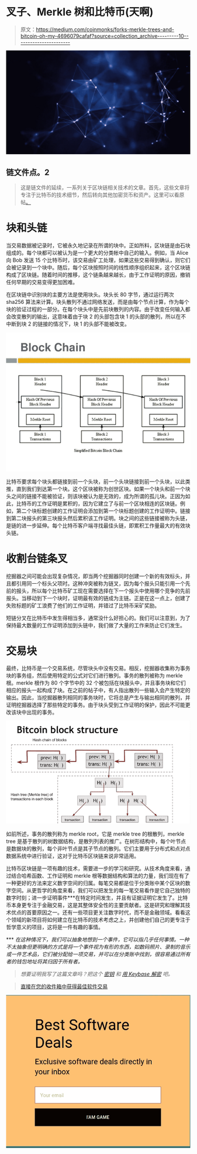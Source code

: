 # 叉子、Merkle 树和比特币(天啊)

> 原文：<https://medium.com/coinmonks/forks-merkle-trees-and-bitcoin-oh-my-4696079cafaf?source=collection_archive---------10----------------------->

![](img/37638d19f961e5c07ea4f14164ed4460.png)

## 链文件点。2

> 这是链文件的延续，一系列关于区块链相关技术的文章。首先，这些文章将专注于比特币的技术细节，然后转向其他加密货币和资产。这里可以看原帖[。](http://cponeill.posthaven.com/the-chain-files-pt-2)

# 块和头链

当交易数据被记录时，它被永久地记录在所谓的块中。正如所料，区块链是由石块组成的。每个块都可以被认为是一个更大的分类帐中自己的输入。例如，当 Alice 向 Bob 发送 15 个比特币时，该交易由矿工处理，如果这些交易得到确认，则它们会被记录到一个块中。随后，每个区块按照时间的线性顺序组织起来，这个区块链构成了区块链。随着时间的推移，这个链条越来越长，由于工作证明的原因，撤销任何早期的交易变得更加困难。

在区块链中识别块的主要方法是使用块头。块头长 80 字节，通过运行两次 sha256 算法来计算。块头散列不通过网络发送，而是由每个节点计算，作为每个块的验证过程的一部分。在每个块头中是先前块散列的内容。由于改变任何输入都会改变散列的输出，这意味着由于块 2 的头部包含块 1 的头部的散列，所以在不中断到块 2 的链接的情况下，块 1 的头部不能被改变。

![](img/b5d1f29088a9122450795789ab008909.png)

比特币要求每个块头都链接到前一个头块，前一个头块链接到前一个头块，以此类推，直到我们到达第一个块。这个区块被称为创世区块。如果一个块头和前一个块头之间的链接不能被验证，则该块被认为是无效的，成为所谓的孤儿块。正因为如此，比特币的工作证明是累积的，因为它建立了与前一个区块相连的区块链。例如，第二个块标题创建的工作证明会添加到第一个块标题创建的工作证明中。链接到第二块报头的第三块报头然后累积该工作证明。块之间的这些链接被称为头链，是链的进一步延伸。每个比特币客户端寻找最佳头链，即累积工作量最大的有效块头链。

# 收割台链条叉

挖掘器之间可能会出现复杂情况，即当两个挖掘器同时创建一个新的有效标头，并且都引用同一个标头父项时。这种冲突被称为链叉，因为每个报头只能引用一个先前的报头，所以每个比特币矿工现在需要选择在下一个报头中使用哪个竞争的先前报头。当移动到下一个块时，证明最有效的链成为主链。正是在这一点上，创建了失败标题的矿工浪费了他们的工作证明，并错过了比特币采矿奖励。

短链分叉在比特币中发生得相当多，通常没什么好担心的。我们可以注意到，为了保持最大数量的工作证明添加到头链中，我们做了大量的工作来防止它们发生。

# 交易块

最终，比特币是一个交易系统，尽管块头中没有交易。相反，挖掘器收集称为事务块的事务组，然后使用特定的公式对它们进行散列。事务的散列被称为 merkle 根。merkle 根作为 80 个字节中的 32 个被包括在块报头中，并且事务块和它们相应的报头一起构成了块。在之前的帖子中，有人指出散列一些输入会产生特定的输出。因此，当挖掘器散列相同的事务块时，它将总是产生与输出相同的散列，并证明挖掘器选择了那些特定的事务。由于块头受到工作证明的保护，因此不可能更改该块中出现的事务。

![](img/d1ad0d200853dffd02eabce7825c0b0e.png)

如前所述，事务的散列称为 merkle root，它是 merkle tree 的根散列，merkle tree 是基于散列的树数据结构，是散列列表的推广。在树形结构中，每个叶节点是数据块的散列，每个非叶节点是其子节点的散列。它们主要用于分布式和点对点数据系统中进行验证，这对于比特币区块链来说非常适用。

比特币区块链是一项有趣的技术，需要进一步的学习和研究。从技术角度来看，通过结合哈希函数、工作证明和 merkle 根等数据结构和算法的力量，我们现在有了一种更好的方法来定义数字空间的归属。每笔交易都是位于分类账中某个区块的数字空间。从更哲学的角度来看，我们可以把发生的每一笔交易看作是它自己独特的数字时刻；进一步证明事件***在特定时间发生，并且有证据证明它发生了。比特币本身更专注于金融交易，这是其整体安全性的主要贡献者。这是研究和理解其技术优点的首要原因之一。还有一些项目更关注数字时代，而不是金融领域。看看这个领域的新项目将如何建立在比特币的技术考虑之上，并创建他们自己的更专注于哲学意义的项目，这将是一件有趣的事情。

*** *在这种情况下，我们可以抽象地想到一个事件，它可以指几乎任何事情。一种不太抽象但更明确的方式是将一个事件视为有形的东西，如数码照片、录制的音乐或一件艺术品，它们被分配给一项交易，并可以在分类账中找到，很容易通过所有者的钱包地址将其归因于所有者。*

> *想要证明我写了这篇文章吗？把这个* [*密钥*](https://gist.github.com/cponeill/8ab23ec3f58519c6fd60ff17a3e9917b) *和* [*用 Keybase 解密*](https://keybase.io/decrypt) *吧。*

> [直接在您的收件箱中获得最佳软件交易](https://coincodecap.com/?utm_source=coinmonks)

[![](img/7c0b3dfdcbfea594cc0ae7d4f9bf6fcb.png)](https://coincodecap.com/?utm_source=coinmonks)